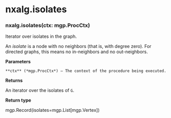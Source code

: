 # nxalg.isolates


### nxalg.isolates(ctx: mgp.ProcCtx)
Iterator over isolates in the graph.

An *isolate* is a node with no neighbors (that is, with degree
zero). For directed graphs, this means no in-neighbors and no
out-neighbors.


**Parameters**

    **ctx** (*mgp.ProcCtx*) – The context of the procedure being executed.



**Returns**

An iterator over the isolates of `G`.



**Return type**

mgp.Record(isolates=mgp.List[mgp.Vertex])

